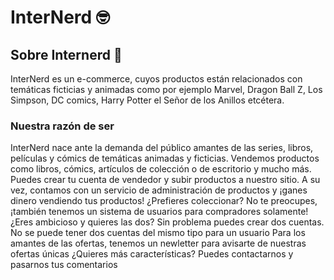 # InterNerd 🤓
## Sobre Internerd 🤔
InterNerd es un e-commerce, cuyos productos están relacionados con temáticas ficticias y animadas como por ejemplo Marvel, Dragon Ball Z, Los Simpson, DC comics, Harry Potter el Señor de los Anillos etcétera.
### Nuestra razón de ser 
InterNerd nace ante la demanda del público amantes de las series, libros, películas y cómics de temáticas animadas y ficticias.
Vendemos productos como libros, cómics, artículos de colección o de escritorio y mucho más.
Puedes crear tu cuenta de vendedor y subir productos a nuestro sitio.
A su vez, contamos con un servicio de administración de productos y ¡ganes dinero vendiendo tus productos!
¿Prefieres coleccionar? No te preocupes, ¡también tenemos un sistema de usuarios para compradores solamente!
¿Eres ambicioso y quieres las dos? Sin problema puedes crear dos cuentas. No se puede tener dos cuentas del mismo tipo para un usuario
Para los amantes de las ofertas, tenemos un newletter para avisarte de nuestras ofertas únicas
¿Quieres más características? Puedes contactarnos y pasarnos tus comentarios
